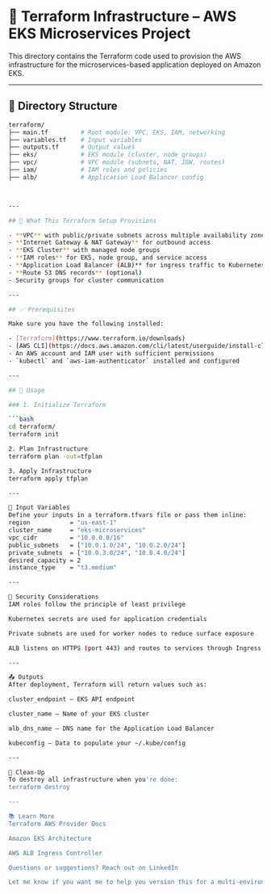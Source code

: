 # 🧱 Terraform Infrastructure – AWS EKS Microservices Project

This directory contains the Terraform code used to provision the AWS infrastructure for the microservices-based application deployed on Amazon EKS.

---

## 📁 Directory Structure

```bash
terraform/
├── main.tf         # Root module: VPC, EKS, IAM, networking
├── variables.tf    # Input variables
├── outputs.tf      # Output values
├── eks/            # EKS module (cluster, node groups)
├── vpc/            # VPC module (subnets, NAT, IGW, routes)
├── iam/            # IAM roles and policies
├── alb/            # Application Load Balancer config



---

## 🚀 What This Terraform Setup Provisions

- **VPC** with public/private subnets across multiple availability zones
- **Internet Gateway & NAT Gateway** for outbound access
- **EKS Cluster** with managed node groups
- **IAM roles** for EKS, node group, and service access
- **Application Load Balancer (ALB)** for ingress traffic to Kubernetes
- **Route 53 DNS records** (optional)
- Security groups for cluster communication

---

## ✅ Prerequisites

Make sure you have the following installed:

- [Terraform](https://www.terraform.io/downloads)
- [AWS CLI](https://docs.aws.amazon.com/cli/latest/userguide/install-cliv2.html)
- An AWS account and IAM user with sufficient permissions
- `kubectl` and `aws-iam-authenticator` installed and configured

---

## 🔧 Usage

### 1. Initialize Terraform

```bash
cd terraform/
terraform init

2. Plan Infrastructure
terraform plan -out=tfplan

3. Apply Infrastructure
terraform apply tfplan

---

📝 Input Variables
Define your inputs in a terraform.tfvars file or pass them inline:
region           = "us-east-1"
cluster_name     = "eks-microservices"
vpc_cidr         = "10.0.0.0/16"
public_subnets   = ["10.0.1.0/24", "10.0.2.0/24"]
private_subnets  = ["10.0.3.0/24", "10.0.4.0/24"]
desired_capacity = 2
instance_type    = "t3.medium"

---

🔐 Security Considerations
IAM roles follow the principle of least privilege

Kubernetes secrets are used for application credentials

Private subnets are used for worker nodes to reduce surface exposure

ALB listens on HTTPS (port 443) and routes to services through Ingress controller

---

📤 Outputs
After deployment, Terraform will return values such as:

cluster_endpoint – EKS API endpoint

cluster_name – Name of your EKS cluster

alb_dns_name – DNS name for the Application Load Balancer

kubeconfig – Data to populate your ~/.kube/config

---

🧼 Clean-Up
To destroy all infrastructure when you're done:
terraform destroy

---

📚 Learn More
Terraform AWS Provider Docs

Amazon EKS Architecture

AWS ALB Ingress Controller

Questions or suggestions? Reach out on LinkedIn

Let me know if you want me to help you version this for a multi-environment setup (`dev`, `prod`, `shared`) or modularize the VPC, EKS, and ALB layers.


